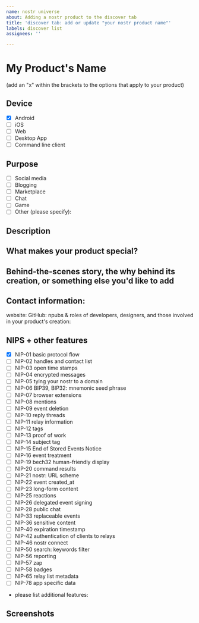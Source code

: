 ```yaml
---
name: nostr universe
about: Adding a nostr product to the discover tab
title: 'discover tab: add or update "your nostr product name"'
labels: discover list
assignees: ''

---
```


# My Product's Name 
(add an "x" within the brackets to the options that apply to your product)
## Device
- [x] Android
- [ ] iOS
- [ ] Web
- [ ] Desktop App
- [ ] Command line client

## Purpose
- [ ] Social media
- [ ] Blogging
- [ ] Marketplace
- [ ] Chat
- [ ] Game
- [ ] Other (please specify):

## Description

## What makes your product special?

## Behind-the-scenes story, the why behind its creation, or something else you'd like to add

## Contact information:
website:
GitHub:
npubs & roles of developers, designers, and those involved in your product's creation:

## NIPS + other features
- [x] NIP-01 basic protocol flow
- [ ] NIP-02 handles and contact list
- [ ] NIP-03 open time stamps
- [ ] NIP-04 encrypted messages
- [ ] NIP-05 tying your nostr to a domain
- [ ] NIP-06 BIP39, BIP32: mnemonic seed phrase
- [ ] NIP-07 browser extensions
- [ ] NIP-08 mentions
- [ ] NIP-09 event deletion
- [ ] NIP-10 reply threads
- [ ] NIP-11 relay information
- [ ] NIP-12 tags
- [ ] NIP-13 proof of work
- [ ] NIP-14 subject tag
- [ ] NIP-15 End of Stored Events Notice
- [ ] NIP-16 event treatment
- [ ] NIP-19 bech32 human-friendly display
- [ ] NIP-20 command results
- [ ] NIP-21 nostr: URL scheme
- [ ] NIP-22 event created_at
- [ ] NIP-23 long-form content
- [ ] NIP-25 reactions
- [ ] NIP-26 delegated event signing
- [ ] NIP-28 public chat
- [ ] NIP-33 replaceable events
- [ ] NIP-36 sensitive content
- [ ] NIP-40 expiration timestamp
- [ ] NIP-42 authentication of clients to relays
- [ ] NIP-46 nostr connect
- [ ] NIP-50 search: keywords filter
- [ ] NIP-56 reporting
- [ ] NIP-57 zap
- [ ] NIP-58 badges
- [ ] NIP-65 relay list metadata
- [ ] NIP-78 app specific data
- please list additional features:

## Screenshots
